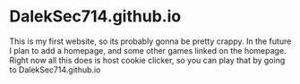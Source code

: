 # DalekSec714.github.io
This is my first website, so its probably gonna be pretty crappy.
In the future I plan to add a homepage, and some other games linked on the homepage.
Right now all this does is host cookie clicker, so you can play that by going to DalekSec714.github.io
